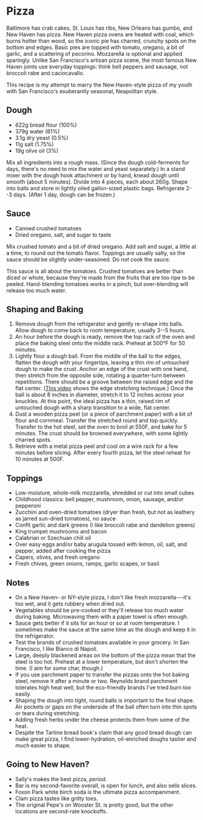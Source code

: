 # Pizza

Baltimore has crab cakes, St. Louis has ribs, New Orleans has gumbo, and New
Haven has pizza. New Haven pizza ovens are heated with coal, which burns hotter
than wood, so the iconic pie has charred, crunchy spots on the bottom and
edges. Basic pies are topped with tomato, oregano, a bit of garlic, and a
scattering of pecorino. Mozzarella is optional and applied sparingly. Unlike
San Francisco's artisan pizza scene, the most famous New Haven joints use
everyday toppings: think bell peppers and sausage, not broccoli rabe and
caciocavallo.

This recipe is my attempt to marry the New Haven-style pizza of my youth with
San Francisco's exuberantly seasonal, Neapolitan style.

## Dough

* 622g bread flour (100%)
* 379g water (61%)
* 3.1g dry yeast (0.5%)
* 11g salt (1.75%)
* 19g olive oil (3%)

Mix all ingredients into a rough mass. (Since the dough cold-ferments for days,
there's no need to mix the water and yeast separately.) In a stand mixer with
the dough hook attachment or by hand, knead dough until smooth (about 5
minutes). Divide into 4 pieces, each about 260g. Shape into balls and store in
lightly oiled gallon-sized plastic bags. Refrigerate 2--3 days. (After 1 day,
dough can be frozen.)

## Sauce

* Canned crushed tomatoes
* Dried oregano, salt, and sugar to taste

Mix crushed tomato and a bit of dried oregano. Add salt and sugar, a little at
a time, to round out the tomato flavor. Toppings are usually salty, so the
sauce should be slightly under-seasoned. Do *not* cook the sauce.

This sauce is all about the tomatoes. Crushed tomatoes are better than diced or
whole, because they're made from the fruits that are too ripe to be peeled.
Hand-blending tomatoes works in a pinch, but over-blending will release too
much water.

## Shaping and Baking

1. Remove dough from the refrigerator and gently re-shape into balls. Allow
   dough to come back to room temperature, usually 3--5 hours.
2. An hour before the dough is ready, remove the top rack of the oven and place
   the baking steel onto the middle rack. Preheat at 500&deg;F for 50 minutes.
3. Lightly flour a dough ball. From the middle of the ball to the edges,
   flatten the dough with your fingertips, leaving a thin rim of untouched
   dough to make the crust. Anchor an edge of the crust with one hand, then
   stretch from the opposite side, rotating a quarter-turn between repetitions.
   There should be a groove between the raised edge and the flat center. ([This
   video](https://www.youtube.com/watch?v=GtAeKM_f2WU) shows the edge
   stretching technique.) Once the ball is about 8 inches in diameter, stretch
   it to 12 inches across your knuckles. At this point, the ideal pizza has a
   thin, raised rim of untouched dough with a sharp transition to a wide, flat
   center.
4. Dust a wooden pizza peel (or a piece of parchment paper) with a bit of flour
   and cornmeal. Transfer the stretched round and top quickly. Transfer to the
   hot steel, set the oven to broil at 550F, and bake for 5 minutes. The crust
   should be browned everywhere, with some lightly charred spots.
5. Retrieve with a metal pizza peel and cool on a wire rack for a few minutes
   before slicing. After every fourth pizza, let the steel reheat for 10
   minutes at 500F.

## Toppings

* Low-moisture, whole-milk mozzarella, shredded or cut into small cubes
* Childhood classics: bell pepper, mushroom, onion, sausage, and/or pepperoni
* Zucchini and oven-dried tomatoes (dryer than fresh, but not as leathery as
  jarred sun-dried tomatoes), no sauce
* Confit garlic and dark greens (I like broccoli rabe and dandelion greens)
* King trumpet mushrooms and bacon
* Calabrian or Szechuan chili oil
* Over easy eggs and/or baby arugula tossed with lemon, oil, salt, and
  pepper, added after cooking the pizza
* Capers, olives, and fresh oregano
* Fresh chives, green onions, ramps, garlic scapes, or basil

## Notes

* On a New Haven- or NY-style pizza, I don't like fresh mozzarella---it's too
  wet, and it gets rubbery when dried out.
* Vegetables should be pre-cooked or they'll release too much water during
  baking. Microwaving them with a paper towel is often enough.
* Sauce gets better if it sits for an hour or so at room temperature. I
  sometimes make the sauce at the same time as the dough and keep it in the
  refrigerator.
* Test the brands of crushed tomatoes available in your grocery. In San
  Francisco, I like Bianco di Napoli.
* Large, deeply blackened areas on the bottom of the pizza mean that the steel
  is too hot. Preheat at a lower temperature, but don't shorten the time.
  (I aim for *some* char, though.)
* If you use parchment paper to transfer the pizzas onto the hot baking steel,
  remove it after a minute or two. Reynolds brand parchment tolerates high heat
  well, but the eco-friendly brands I've tried burn too easily.
* Shaping the dough into tight, round balls is important to the final shape.
  Air pockets or gaps on the underside of the ball often turn into thin spots or
  tears during stretching.
* Adding fresh herbs under the cheese protects them from some of the heat.
* Despite the Tartine bread book's claim that any good bread dough can make
  great pizza, I find lower-hydration, oil-enriched doughs tastier and *much*
  easier to shape.

## Going to New Haven?

* Sally's makes the best pizza, *period*.
* Bar is my second-favorite overall, is open for lunch, and also sells slices.
* Foxon Park white birch soda is the ultimate pizza accompaniment.
* Clam pizza tastes like gritty toes.
* The original Pepe's on Wooster St. is pretty good, but the other locations
  are second-rate knockoffs.
